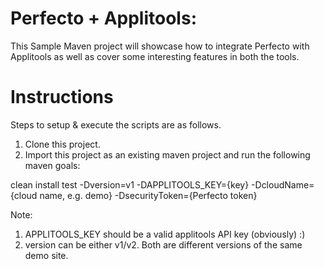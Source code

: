 # Perfecto + Applitools: 

This Sample Maven project will showcase how to integrate Perfecto with Applitools as well as cover some interesting features in both the tools.

# Instructions
Steps to setup & execute the scripts are as follows. 
1. Clone this project.
2. Import this project as an existing maven project and run the following maven goals:

clean install test -Dversion=v1 -DAPPLITOOLS_KEY={key} -DcloudName={cloud name, e.g. demo} -DsecurityToken={Perfecto token}

Note: 
1. APPLITOOLS_KEY should be a valid applitools API key (obviously) :)
2. version can be either v1/v2. Both are different versions of the same demo site.